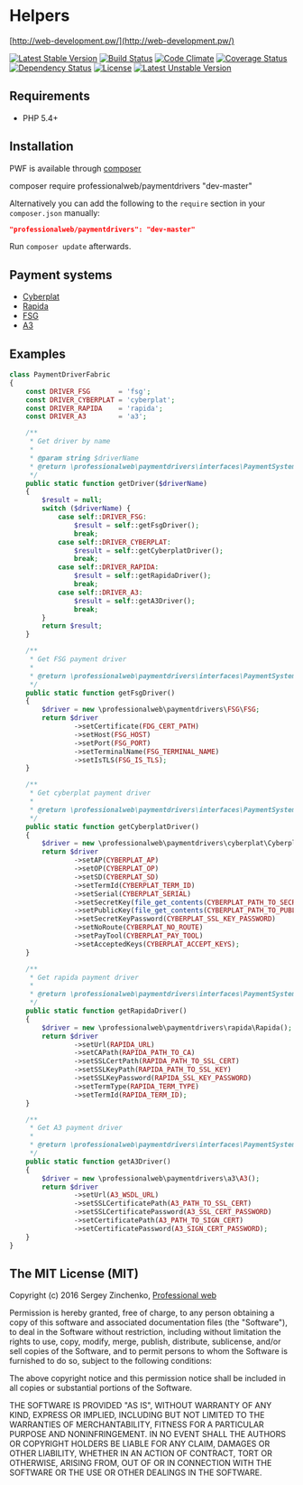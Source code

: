 Helpers
====

[http://web-development.pw/](http://web-development.pw/)

[![Latest Stable Version](https://poser.pugx.org/professionalweb/paymentdrivers/v/stable)](https://packagist.org/packages/professionalweb/paymentdrivers)
[![Build Status](https://travis-ci.org/SergioMadness/paymentdrivers.svg?branch=dev)](https://travis-ci.org/SergioMadness/paymentdrivers)
[![Code Climate](https://codeclimate.com/github/SergioMadness/paymentdrivers/badges/gpa.svg)](https://codeclimate.com/github/SergioMadness/paymentdrivers)
[![Coverage Status](https://coveralls.io/repos/github/SergioMadness/paymentdrivers/badge.svg?branch=dev)](https://coveralls.io/github/SergioMadness/paymentdrivers?branch=dev)
[![Dependency Status](https://www.versioneye.com/user/projects/573c5c00ce8d0e004130bd62/badge.svg?style=flat)](https://www.versioneye.com/user/projects/573c5c00ce8d0e004130bd62)
[![License](https://poser.pugx.org/professionalweb/paymentdrivers/license)](https://packagist.org/packages/professionalweb/paymentdrivers)
[![Latest Unstable Version](https://poser.pugx.org/professionalweb/paymentdrivers/v/unstable)](https://packagist.org/packages/professionalweb/paymentdrivers)


Requirements
------------
 - PHP 5.4+


Installation
------------
PWF is available through [composer](https://getcomposer.org/)

composer require professionalweb/paymentdrivers "dev-master"

Alternatively you can add the following to the `require` section in your `composer.json` manually:

```json
"professionalweb/paymentdrivers": "dev-master"
```
Run `composer update` afterwards.


Payment systems
---------------
 - [Cyberplat](https://www.cyberplat.com/)
 - [Rapida](https://rapida.ru/)
 - [FSG](http://www.kvartplata.ru/Pages/default.aspx)
 - [A3](https://www.a-3.ru/)

Examples
--------
```php
class PaymentDriverFabric
{
    const DRIVER_FSG       = 'fsg';
    const DRIVER_CYBERPLAT = 'cyberplat';
    const DRIVER_RAPIDA    = 'rapida';
    const DRIVER_A3        = 'a3';

    /**
     * Get driver by name
     *
     * @param string $driverName
     * @return \professionalweb\paymentdrivers\interfaces\PaymentSystem
     */
    public static function getDriver($driverName)
    {
        $result = null;
        switch ($driverName) {
            case self::DRIVER_FSG:
                $result = self::getFsgDriver();
                break;
            case self::DRIVER_CYBERPLAT:
                $result = self::getCyberplatDriver();
                break;
            case self::DRIVER_RAPIDA:
                $result = self::getRapidaDriver();
                break;
            case self::DRIVER_A3:
                $result = self::getA3Driver();
                break;
        }
        return $result;
    }

    /**
     * Get FSG payment driver
     *
     * @return \professionalweb\paymentdrivers\interfaces\PaymentSystem
     */
    public static function getFsgDriver()
    {
        $driver = new \professionalweb\paymentdrivers\FSG\FSG;
        return $driver
                ->setCertificate(FDG_CERT_PATH)
                ->setHost(FSG_HOST)
                ->setPort(FSG_PORT)
                ->setTerminalName(FSG_TERMINAL_NAME)
                ->setIsTLS(FSG_IS_TLS);
    }

    /**
     * Get cyberplat payment driver
     *
     * @return \professionalweb\paymentdrivers\interfaces\PaymentSystem
     */
    public static function getCyberplatDriver()
    {
        $driver = new \professionalweb\paymentdrivers\cyberplat\Cyberplat();
        return $driver
                ->setAP(CYBERPLAT_AP)
                ->setOP(CYBERPLAT_OP)
                ->setSD(CYBERPLAT_SD)
                ->setTermId(CYBERPLAT_TERM_ID)
                ->setSerial(CYBERPLAT_SERIAL)
                ->setSecretKey(file_get_contents(CYBERPLAT_PATH_TO_SECRET_KEY))
                ->setPublicKey(file_get_contents(CYBERPLAT_PATH_TO_PUBLIC_KEY))
                ->setSecretKeyPassword(CYBERPLAT_SSL_KEY_PASSWORD)
                ->setNoRoute(CYBERPLAT_NO_ROUTE)
                ->setPayTool(CYBERPLAT_PAY_TOOL)
                ->setAcceptedKeys(CYBERPLAT_ACCEPT_KEYS);
    }

    /**
     * Get rapida payment driver
     *
     * @return \professionalweb\paymentdrivers\interfaces\PaymentSystem
     */
    public static function getRapidaDriver()
    {
        $driver = new \professionalweb\paymentdrivers\rapida\Rapida();
        return $driver
                ->setUrl(RAPIDA_URL)
                ->setCAPath(RAPIDA_PATH_TO_CA)
                ->setSSLCertPath(RAPIDA_PATH_TO_SSL_CERT)
                ->setSSLKeyPath(RAPIDA_PATH_TO_SSL_KEY)
                ->setSSLKeyPassword(RAPIDA_SSL_KEY_PASSWORD)
                ->setTermType(RAPIDA_TERM_TYPE)
                ->setTermId(RAPIDA_TERM_ID);
    }

    /**
     * Get A3 payment driver
     *
     * @return \professionalweb\paymentdrivers\interfaces\PaymentSystem
     */
    public static function getA3Driver()
    {
        $driver = new \professionalweb\paymentdrivers\a3\A3();
        return $driver
                ->setUrl(A3_WSDL_URL)
                ->setSSLCertificatePath(A3_PATH_TO_SSL_CERT)
                ->setSSLCertificatePassword(A3_SSL_CERT_PASSWORD)
                ->setCertificatePath(A3_PATH_TO_SIGN_CERT)
                ->setCertificatePassword(A3_SIGN_CERT_PASSWORD);
    }
}
```



The MIT License (MIT)
---------------------

Copyright (c) 2016 Sergey Zinchenko, [Professional web](http://web-development.pw)

Permission is hereby granted, free of charge, to any person obtaining a copy
of this software and associated documentation files (the "Software"), to deal
in the Software without restriction, including without limitation the rights
to use, copy, modify, merge, publish, distribute, sublicense, and/or sell
copies of the Software, and to permit persons to whom the Software is
furnished to do so, subject to the following conditions:

The above copyright notice and this permission notice shall be included in all
copies or substantial portions of the Software.

THE SOFTWARE IS PROVIDED "AS IS", WITHOUT WARRANTY OF ANY KIND, EXPRESS OR
IMPLIED, INCLUDING BUT NOT LIMITED TO THE WARRANTIES OF MERCHANTABILITY,
    FITNESS FOR A PARTICULAR PURPOSE AND NONINFRINGEMENT. IN NO EVENT SHALL THE
AUTHORS OR COPYRIGHT HOLDERS BE LIABLE FOR ANY CLAIM, DAMAGES OR OTHER
LIABILITY, WHETHER IN AN ACTION OF CONTRACT, TORT OR OTHERWISE, ARISING FROM,
OUT OF OR IN CONNECTION WITH THE SOFTWARE OR THE USE OR OTHER DEALINGS IN THE
SOFTWARE.